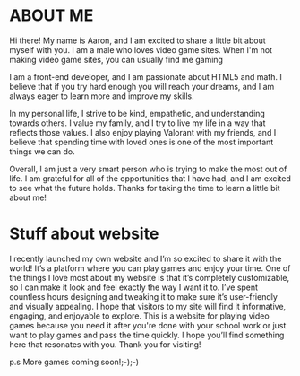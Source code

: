 # ABOUT ME
Hi there! My name is Aaron, and I am excited to share a little bit about myself with you. I am a male who loves video game sites. When I'm not making video game sites, you can usually find me gaming

I am a front-end developer, and I am passionate about HTML5 and math. I believe that if you try hard enough you will reach your dreams, and I am always eager to learn more and improve my skills.

In my personal life, I strive to be kind, empathetic, and understanding towards others. I value my family, and I try to live my life in a way that reflects those values. I also enjoy playing Valorant with my friends, and I believe that spending time with loved ones is one of the most important things we can do.

Overall, I am just a very smart person who is trying to make the most out of life. I am grateful for all of the opportunities that I have had, and I am excited to see what the future holds. Thanks for taking the time to learn a little bit about me!

# Stuff about website
I recently launched my own website and I’m so excited to share it with the world! It’s a platform where you can play games and enjoy your time. One of the things I love most about my website is that it’s completely customizable, so I can make it look and feel exactly the way I want it to. I’ve spent countless hours designing and tweaking it to make sure it’s user-friendly and visually appealing. I hope that visitors to my site will find it informative, engaging, and enjoyable to explore. This is a website for playing video games because you need it after you're done with your school work or just want to play games and pass the time quickly. I hope you’ll find something here that resonates with you. Thank you for visiting!

p.s More games coming soon!;-);-)
